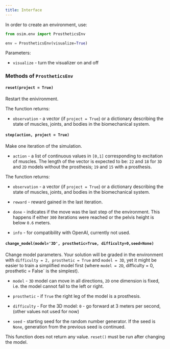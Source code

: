 ```yaml
---
title: Interface
---
```


In order to create an environment, use:
```python
from osim.env import ProstheticsEnv

env = ProstheticsEnv(visualize=True)
```
Parameters:

* `visualize` - turn the visualizer on and off

### Methods of `ProstheticsEnv`

#### `reset(project = True)`

Restart the enivironment.

The function returns:

* `observation` - a vector (if `project = True`) or a dictionary describing the state of muscles, joints, and bodies in the biomechanical system.

#### `step(action, project = True)`

Make one iteration of the simulation.

* `action` - a list of continuous values in `[0,1]` corresponding to excitation of muscles. The length of the vector is expected to be: `22` and `18` for `3D` and `2D` models without the prosthesis; `19` and `15` with a prosthesis.

The function returns:

* `observation` - a vector (if `project = True`) or a dictionary describing the state of muscles, joints, and bodies in the biomechanical system.

* `reward` - reward gained in the last iteration.

* `done` - indicates if the move was the last step of the environment. This happens if either `300` iterations were reached or the pelvis height is below `0.6` meters.

* `info` - for compatibility with OpenAI, currently not used.

#### `change_model(model='3D', prosthetic=True, difficulty=0,seed=None)`

Change model parameters. Your solution will be graded in the environment with `difficulty = 2, prosthetic = True` and `model = 3D`, yet it might be easier to train a simplified model first (where `model = 2D`, difficulty = 0, prosthetic = False` is the simplest).

* `model` - `3D` model can move in all directions, `2D` one dimension is fixed, i.e. the model cannot fall to the left or right.

* `prosthetic` - if `True` the right leg of the model is a prosthesis.

* `difficulty` - For the 3D model: `0` - go forward at 3 meters per second, (other values not used for now) 

* `seed` - starting seed for the random number generator. If the seed is `None`, generation from the previous seed is continued.

This function does not return any value. `reset()` must be run after changing the model.
